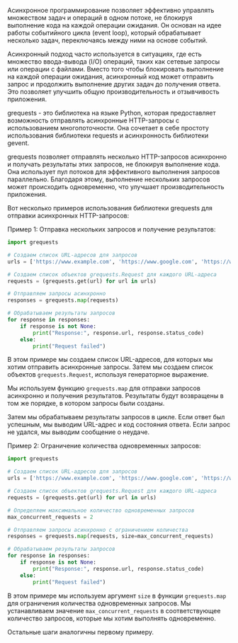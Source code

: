 Асинхронное программирование позволяет эффективно управлять множеством задач и операций в одном потоке, не блокируя выполнение кода на каждой операции ожидания. Он основан на идее работы событийного цикла (event loop), который обрабатывает несколько задач, переключаясь между ними на основе событий.

Асинхронный подход часто используется в ситуациях, где есть множество ввода-вывода (I/O) операций, таких как сетевые запросы или операции с файлами. Вместо того чтобы блокировать выполнение на каждой операции ожидания, асинхронный код может отправить запрос и продолжить выполнение других задач до получения ответа. Это позволяет улучшить общую производительность и отзывчивость приложения.

grequests - это библиотека на языке Python, которая предоставляет возможность отправлять асинхронные HTTP-запросы с использованием многопоточности. Она сочетает в себе простоту использования библиотеки requests и асинхронность библиотеки gevent.

grequests позволяет отправлять несколько HTTP-запросов асинхронно и получать результаты этих запросов, не блокируя выполнение кода. Она использует пул потоков для эффективного выполнения запросов параллельно. Благодаря этому, выполнение нескольких запросов может происходить одновременно, что улучшает производительность приложения.

Вот несколько примеров использования библиотеки grequests для отправки асинхронных HTTP-запросов:

Пример 1: Отправка нескольких запросов и получение результатов:

```python
import grequests

# Создаем список URL-адресов для запросов
urls = ['https://www.example.com', 'https://www.google.com', 'https://www.github.com']

# Создаем список объектов grequests.Request для каждого URL-адреса
requests = (grequests.get(url) for url in urls)

# Отправляем запросы асинхронно
responses = grequests.map(requests)

# Обрабатываем результаты запросов
for response in responses:
    if response is not None:
        print("Response:", response.url, response.status_code)
    else:
        print("Request failed")
```

В этом примере мы создаем список URL-адресов, для которых мы хотим отправить асинхронные запросы. Затем мы создаем список объектов `grequests.Request`, используя генераторное выражение.

Мы используем функцию `grequests.map` для отправки запросов асинхронно и получения результатов. Результаты будут возвращены в том же порядке, в котором запросы были созданы.

Затем мы обрабатываем результаты запросов в цикле. Если ответ был успешным, мы выводим URL-адрес и код состояния ответа. Если запрос не удался, мы выводим сообщение о неудаче.

Пример 2: Ограничение количества одновременных запросов:

```python
import grequests

# Создаем список URL-адресов для запросов
urls = ['https://www.example.com', 'https://www.google.com', 'https://www.github.com']

# Создаем список объектов grequests.Request для каждого URL-адреса
requests = (grequests.get(url) for url in urls)

# Определяем максимальное количество одновременных запросов
max_concurrent_requests = 2

# Отправляем запросы асинхронно с ограничением количества
responses = grequests.map(requests, size=max_concurrent_requests)

# Обрабатываем результаты запросов
for response in responses:
    if response is not None:
        print("Response:", response.url, response.status_code)
    else:
        print("Request failed")
```

В этом примере мы используем аргумент `size` в функции `grequests.map` для ограничения количества одновременных запросов. Мы устанавливаем значение `max_concurrent_requests` в соответствующее количество запросов, которые мы хотим выполнять одновременно.

Остальные шаги аналогичны первому примеру.
